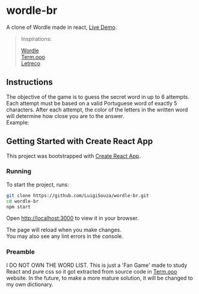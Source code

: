 # wordle-br

A clone of Wordle made in react, [Live Demo](https://luigisouza.github.io/wordle-br/).

> Inspirations:
> 
> [Wordle](https://www.powerlanguage.co.uk/wordle/) \
> [Term.ooo](https://term.ooo/) \
> [Letreco](https://www.gabtoschi.com/letreco/)

## Instructions

The objective of the game is to guess the secret word in up to 6 attempts. Each attempt must be based on a valid Portuguese word of exactly 5 characters. After each attempt, the color of the letters in the written word will determine how close you are to the answer. \
Example:

## Getting Started with Create React App

This project was bootstrapped with [Create React App](https://github.com/facebook/create-react-app).

### Running

To start the project, runs:

```bash
git clone https://github.com/LuigiSouza/wordle-br.git
cd wordle-br
npm start
```

Open [http://localhost:3000](http://localhost:3000) to view it in your browser.

The page will reload when you make changes.\
You may also see any lint errors in the console.

### Preamble

I DO NOT OWN THE WORD LIST. This is just a 'Fan Game' made to study React and pure css so it got extracted from source code in [Term.ooo](https://term.ooo/) website. In the future, to make a more mature solution, it will be changed to my own dictionary.
